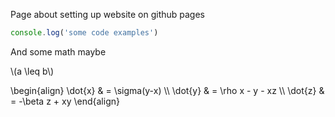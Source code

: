 Page about setting up website on github pages

```javascript
console.log('some code examples')
```

And some math maybe

\\(a \leq b\\)

<p>
\begin{align}
\dot{x} &amp; = \sigma(y-x) \\
\dot{y} &amp; = \rho x - y - xz \\
\dot{z} &amp; = -\beta z + xy
\end{align}
</p>